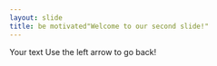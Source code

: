 ```yaml
---
layout: slide
title: be motivated"Welcome to our second slide!"
---
```

Your text
Use the left arrow to go back!
